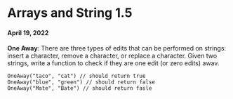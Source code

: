 # Arrays and String 1.5
#### April 19, 2022

**One Away**: There are three types of edits that can be performed on strings: insert a character, remove a character, 
or replace a character. Given two strings, write a function to check if they are
one edit (or zero edits) awav.

```
OneAway("taco", "cat") // should return true
OneAway("blue", "green") // should return false
OneAway("Mate", "Bate") // should return fasle
```
